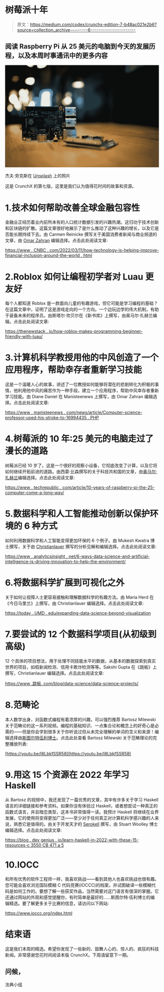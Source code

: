 # 树莓派十年

> 原文：<https://medium.com/codex/crunchx-edition-7-b48ac021e2b6?source=collection_archive---------6----------------------->

## 阅读 Raspberry Pi 从 25 美元的电脑到今天的发展历程，以及本周时事通讯中的更多内容

![](img/5fded229e20253dbe12946e675f2fd9c.png)

杰夫·劳克斯在 [Unsplash](https://unsplash.com?utm_source=medium&utm_medium=referral) 上的照片

这是 CrunchX 的第七版，这里是我们认为值得花时间的故事和资源。

# 1.技术如何帮助改善全球金融包容性

金融业正经历着业内前所未有的人口统计数据引发的兴趣热潮。这归功于技术创新和区块链的扩散。这篇文章很好地展示了是什么推动了这种兴趣的增长，以及它是否能长期持续下去。由 Carmen Reinicke 撰写关于美国消费者新闻与商业频道的文章，由 [Omar Zahran](https://medium.com/u/74d56154f1f9?source=post_page-----b48ac021e2b6--------------------------------) 编辑选择。点击此处阅读文章:

[https://www . CNBC . com/2022/03/11/how-technology-is-helping-improve-financial-inclusion-around-the-world . html](https://www.cnbc.com/2022/03/11/how-technology-is-helping-improve-financial-inclusion-around-the-world.html)

# 2.Roblox 如何让编程初学者对 Luau 更友好

每个人都知道 Roblox 是一款面向儿童的有趣游戏，但它可能是学习编程的基础？在这篇文章中，证明了这是游戏走向的一个方向。一个边玩边学的伟大机制，有助于装备未来的程序员。由斯塔尔·坎贝尔在《新书库》上撰写，由奥马尔·扎赫兰编辑。点击此处阅读文章:

[https://thenewstack . io/how-roblox-makes-programming-beginner-friendly-with-luau/](https://thenewstack.io/how-roblox-makes-programming-beginner-friendly-with-luau/)

# 3.计算机科学教授用他的中风创造了一个应用程序，帮助幸存者重新学习技能

这是一个温暖人心的故事，讲述了一位教授如何能够将潜在的悲剧转化为积极的事情，他利用他中风的痛苦作为一种手段，建立一个应用程序，帮助中风幸存者重新学习技能。由 Diane Daniel 在 Manisteenews 上撰写，由 Omar Zahran 编辑选择。点击此处阅读文章:

[https://www . manisteenews . com/news/article/Computer-science-professor-used-his-stroke-to-16994435 . PHP](https://www.manisteenews.com/news/article/Computer-science-professor-used-his-stroke-to-16994435.php)

# 4.树莓派的 10 年:25 美元的电脑走过了漫长的道路

树莓派已经 10 岁了。这是一个很好的观察小设备，它彻底改变了计算，以及它将如何继续开拓前进的道路。由西蒙·比森撰写的关于科技共和国的文章，由[奥马尔·扎赫兰](https://medium.com/u/74d56154f1f9?source=post_page-----b48ac021e2b6--------------------------------)编辑选择。点击此处阅读文章:

[https://www . techrepublic . com/article/10-years-of-raspberry-pi-the-25-computer-come-a-long-way/](https://www.techrepublic.com/article/10-years-of-raspberry-pi-the-25-computer-has-come-a-long-way/)

# 5.数据科学和人工智能推动创新以保护环境的 6 种方式

如何利用数据科学和人工智能变得更加环保的 6 个例子。由 Mukesh Kwatra 博士撰写，关于由 [Christianlauer](https://medium.com/u/2696f801a31a?source=post_page-----b48ac021e2b6--------------------------------) 撰写的分析见解和编辑选择。点击此处阅读文章:

[https://www . analyticsinsight . net/6-ways-data-science-and-artificial-intelligence-is-driving-innovation-to-help-the-environment/](https://www.analyticsinsight.net/6-ways-data-science-and-artificial-intelligence-is-driving-innovation-to-help-the-environment/)

# 6.将数据科学扩展到可视化之外

关于如何让视障人士更容易接触和理解数据科学的有趣方法。由 Maria Herd 在《今日马里兰》上撰写，由 Christianlauer 编辑选择。点击此处阅读文章:

[https://today . UMD . edu/expanding-data-science-beyond-visualization](https://today.umd.edu/expanding-data-science-beyond-visualization)

# 7.要尝试的 12 个数据科学项目(从初级到高级)

12 个具体的项目想法，用于处理不同技能水平的数据，从基本的数据探索到真实世界的项目，如假新闻检测、信用卡欺诈检测等等。Sakshi Gupta 在《跳板》上撰写，Christianlauer 编辑选择。点击此处阅读文章:

[https://www .跳板. com/blog/data-science/data-science-projects/](https://www.springboard.com/blog/data-science/data-science-projects/)

# 8.范畴论

本人数学出身，对函数式编程有着浓厚的兴趣，可以强烈推荐 Bartosz Milewski 关于范畴论的这一系列视频。编程的基础知识、一点集合论和概念上的好奇心是必需的——但是你会学到很多关于你听说过但从未完全理解的单词的含义和来源！编辑选择由[斯图尔特伍利博士](https://medium.com/u/a435b5883828?source=post_page-----b48ac021e2b6--------------------------------)。点击此处查看 Bartosz Milewski 关于范畴理论的完整播放列表:

[https://youtu.be/I8LbkfSSR58](https://youtu.be/I8LbkfSSR58)

# 9.用这 15 个资源在 2022 年学习 Haskell

从 Bartosz 的视频中，我还发现了一篇优秀的文章，其中有许多关于学习 Haskell 语言的详细链接和参考资料。如果你没有体验过 Haskell，或者想尝试一种真正的函数式语言，并且暗恋类型，这本书非常值得一读。我预计 Haskell 将继续在业界发展，它的使用将变得更加广泛——至少对于任何真正对计算机科学感兴趣的人来说，熟悉它是值得的。由关于开发天才的 [Serokell](https://medium.com/u/80128fbfb065?source=post_page-----b48ac021e2b6--------------------------------) 撰写，由 Stuart Woolley 博士编辑选择。点击此处阅读文章:

[https://blog . dev genius . io/learn-haskell-in-2022-with-these-15-resources-c 3550 CB 471 a 5](https://blog.devgenius.io/learn-haskell-in-2022-with-these-15-resources-c3550cb471a5)

# 10.IOCC

和所有优秀的软件工程师一样，我喜欢挑战——看到其他人也喜欢挑战也很有趣。您可能会喜欢浏览国际模糊 C 代码竞赛(IOCCC)的档案，并试图破译一些模糊代码是如何工作的。要想了解一些获奖作品，当然需要对这门语言有很深的掌握。它还通过网站的外观和感觉提醒你，有时简单是最好的……斯图尔特·伍利博士的编辑精选。要了解更多关于比赛的信息，请访问以下网站:

https://www.ioccc.org/index.html

# 结束语

这是我们本周的精选。希望你发现了一些新的、鼓舞人心的、惊人的、疯狂的科技新闻。非常感谢您花时间阅读本版 CrunchX。下周请留意下一期。

## 问候，

法典小组